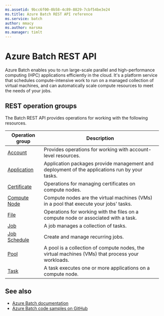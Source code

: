 ```yaml
---
ms.assetid: 9bcc6f00-0b58-4c89-8829-7cbf54be3e24
ms.title: Azure Batch REST API reference
ms.service: batch
author: mmacy
ms.author: marsma
ms.manager: timlt
---
```


# Azure Batch REST API

Azure Batch enables you to run large-scale parallel and high-performance computing (HPC) applications efficiently in the cloud. It's a platform service that schedules compute-intensive work to run on a managed collection of virtual machines, and can automatically scale compute resources to meet the needs of your jobs.

## REST operation groups

The Batch REST API provides operations for working with the following resources.

| Operation group               | Description                                                                             |
|-------------------------------|-----------------------------------------------------------------------------------------|
| [Account](~/api-ref/batchservice/account.json)          | Provides operations for working with account-level resources. |
| [Application](~/api-ref/batchservice/application.json)  | Application packages provide management and deployment of the applications run by your tasks. |
| [Certificate](~/api-ref/batchservice/certificate.json)  | Operations for managing certificates on compute nodes. |
| [Compute Node](~/api-ref/batchservice/computenode.json) | Compute nodes are the virtual machines (VMs) in a pool that execute your jobs' tasks. |
| [File](~/api-ref/batchservice/file.json)                | Operations for working with the files on a compute node or associated with a task. |
| [Job](~/api-ref/batchservice/job.json)                  | A job manages a collection of tasks. |
| [Job Schedule](~/api-ref/batchservice/jobschedule.json) | Create and manage recurring jobs. |
| [Pool](~/api-ref/batchservice/pool.json)                | A pool is a collection of compute nodes, the virtual machines (VMs) that process your workloads. |
| [Task](~/api-ref/batchservice/task.json)                | A task executes one or more applications on a compute node. |

## See also

- [Azure Batch documentation](https://review.docs.microsoft.com/azure/batch)
- [Azure Batch code samples on GitHub](https://github.com/Azure/azure-batch-samples)
